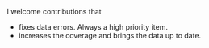 I welcome contributions that

* fixes data errors. Always a high priority item.
* increases the coverage and brings the data up to date.
